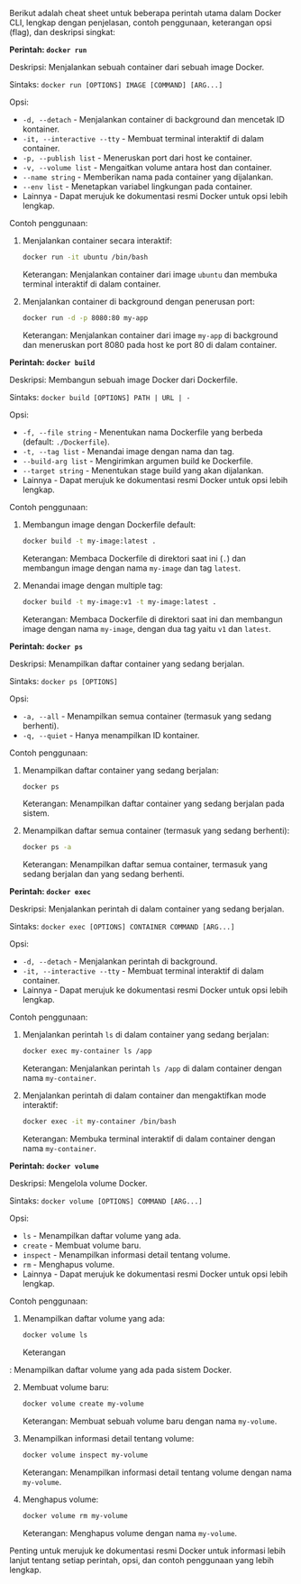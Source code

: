 Berikut adalah cheat sheet untuk beberapa perintah utama dalam Docker CLI, lengkap dengan penjelasan, contoh penggunaan, keterangan opsi (flag), dan deskripsi singkat:

**Perintah: `docker run`**

Deskripsi: Menjalankan sebuah container dari sebuah image Docker.

Sintaks: `docker run [OPTIONS] IMAGE [COMMAND] [ARG...]`

Opsi:
- `-d, --detach` - Menjalankan container di background dan mencetak ID kontainer.
- `-it, --interactive --tty` - Membuat terminal interaktif di dalam container.
- `-p, --publish list` - Meneruskan port dari host ke container.
- `-v, --volume list` - Mengaitkan volume antara host dan container.
- `--name string` - Memberikan nama pada container yang dijalankan.
- `--env list` - Menetapkan variabel lingkungan pada container.
- Lainnya - Dapat merujuk ke dokumentasi resmi Docker untuk opsi lebih lengkap.

Contoh penggunaan:
1. Menjalankan container secara interaktif:
   ```bash
   docker run -it ubuntu /bin/bash
   ```
   Keterangan: Menjalankan container dari image `ubuntu` dan membuka terminal interaktif di dalam container.

2. Menjalankan container di background dengan penerusan port:
   ```bash
   docker run -d -p 8080:80 my-app
   ```
   Keterangan: Menjalankan container dari image `my-app` di background dan meneruskan port 8080 pada host ke port 80 di dalam container.

**Perintah: `docker build`**

Deskripsi: Membangun sebuah image Docker dari Dockerfile.

Sintaks: `docker build [OPTIONS] PATH | URL | -`

Opsi:
- `-f, --file string` - Menentukan nama Dockerfile yang berbeda (default: `./Dockerfile`).
- `-t, --tag list` - Menandai image dengan nama dan tag.
- `--build-arg list` - Mengirimkan argumen build ke Dockerfile.
- `--target string` - Menentukan stage build yang akan dijalankan.
- Lainnya - Dapat merujuk ke dokumentasi resmi Docker untuk opsi lebih lengkap.

Contoh penggunaan:
1. Membangun image dengan Dockerfile default:
   ```bash
   docker build -t my-image:latest .
   ```
   Keterangan: Membaca Dockerfile di direktori saat ini (`.`) dan membangun image dengan nama `my-image` dan tag `latest`.

2. Menandai image dengan multiple tag:
   ```bash
   docker build -t my-image:v1 -t my-image:latest .
   ```
   Keterangan: Membaca Dockerfile di direktori saat ini dan membangun image dengan nama `my-image`, dengan dua tag yaitu `v1` dan `latest`.

**Perintah: `docker ps`**

Deskripsi: Menampilkan daftar container yang sedang berjalan.

Sintaks: `docker ps [OPTIONS]`

Opsi:
- `-a, --all` - Menampilkan semua container (termasuk yang sedang berhenti).
- `-q, --quiet` - Hanya menampilkan ID kontainer.

Contoh penggunaan:
1. Menampilkan daftar container yang sedang berjalan:
   ```bash
   docker ps
   ```
   Keterangan: Menampilkan daftar container yang sedang berjalan pada sistem.

2. Menampilkan daftar semua container (termasuk yang sedang berhenti):
   ```bash
   docker ps -a
   ```
   Keterangan: Menampilkan daftar semua container, termasuk yang sedang berjalan dan yang sedang berhenti.

**Perintah: `docker exec`**

Deskripsi: Menjalankan perintah di dalam container yang sedang berjalan.

Sintaks: `docker exec [OPTIONS] CONTAINER COMMAND [ARG...]`

Opsi:
- `-d, --detach` - Menjalankan perintah di background.
- `-it, --interactive --tty` - Membuat terminal interaktif di dalam container.
- Lainnya - Dapat merujuk ke dokumentasi resmi Docker untuk opsi lebih lengkap.

Contoh penggunaan:
1. Menjalankan perintah `ls` di dalam container yang sedang berjalan:
   ```bash
   docker exec my-container ls /app
   ```
   Keterangan: Menjalankan perintah `ls /app` di dalam container dengan nama `my-container`.

2. Menjalankan perintah di dalam container dan mengaktifkan mode interaktif:
   ```bash
   docker exec -it my-container /bin/bash
   ```
   Keterangan: Membuka terminal interaktif di dalam container dengan nama `my-container`.

**Perintah: `docker volume`**

Deskripsi: Mengelola volume Docker.

Sintaks: `docker volume [OPTIONS] COMMAND [ARG...]`

Opsi:
- `ls` - Menampilkan daftar volume yang ada.
- `create` - Membuat volume baru.
- `inspect` - Menampilkan informasi detail tentang volume.
- `rm` - Menghapus volume.
- Lainnya - Dapat merujuk ke dokumentasi resmi Docker untuk opsi lebih lengkap.

Contoh penggunaan:
1. Menampilkan daftar volume yang ada:
   ```bash
   docker volume ls
   ```
   Keterangan

: Menampilkan daftar volume yang ada pada sistem Docker.

2. Membuat volume baru:
   ```bash
   docker volume create my-volume
   ```
   Keterangan: Membuat sebuah volume baru dengan nama `my-volume`.

3. Menampilkan informasi detail tentang volume:
   ```bash
   docker volume inspect my-volume
   ```
   Keterangan: Menampilkan informasi detail tentang volume dengan nama `my-volume`.

4. Menghapus volume:
   ```bash
   docker volume rm my-volume
   ```
   Keterangan: Menghapus volume dengan nama `my-volume`.

Penting untuk merujuk ke dokumentasi resmi Docker untuk informasi lebih lanjut tentang setiap perintah, opsi, dan contoh penggunaan yang lebih lengkap.
